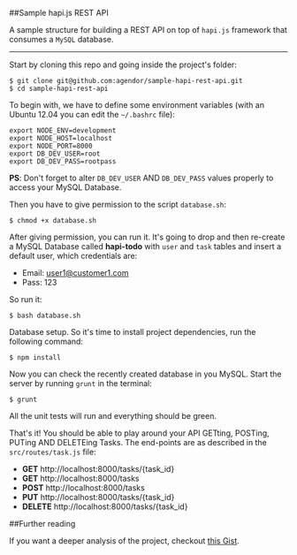 ##Sample hapi.js REST API

A sample structure for building a REST API on top of `hapi.js` framework that consumes a `MySQL` database.

---
Start by cloning this repo and going inside the project's folder:

```shell
$ git clone git@github.com:agendor/sample-hapi-rest-api.git
$ cd sample-hapi-rest-api
```

To begin with, we have to define some environment variables (with an Ubuntu 12.04 you can edit the `~/.bashrc` file):

```shell
export NODE_ENV=development
export NODE_HOST=localhost
export NODE_PORT=8000
export DB_DEV_USER=root
export DB_DEV_PASS=rootpass
```

**PS**: Don't forget to alter `DB_DEV_USER` AND `DB_DEV_PASS` values properly to access your MySQL Database.

Then you have to give permission to the script `database.sh`:

```shell
$ chmod +x database.sh
```

After giving permission, you can run it. It's going to drop and then re-create a MySQL Database called **hapi-todo** with `user` and `task` tables and insert a default user, which credentials are:

* Email: user1@customer1.com
* Pass: 123

So run it:

```shell
$ bash database.sh
```

Database setup. So it's time to install project dependencies, run the following command:

```shell
$ npm install
```


Now you can check the recently created database in you MySQL. Start the server by running `grunt` in the terminal:

```shell
$ grunt
```

All the unit tests will run and everything should be green.

That's it! You should be able to play around your API GETting, POSTing, PUTing AND DELETEing Tasks. The end-points are as described in the `src/routes/task.js` file:

* **GET** http://localhost:8000/tasks/{task_id}
* **GET** http://localhost:8000/tasks
* **POST** http://localhost:8000/tasks
* **PUT** http://localhost:8000/tasks/{task_id}
* **DELETE** http://localhost:8000/tasks/{task_id}

##Further reading

If you want a deeper analysis of the project, checkout [this Gist](https://gist.github.com/agendor/9922151).